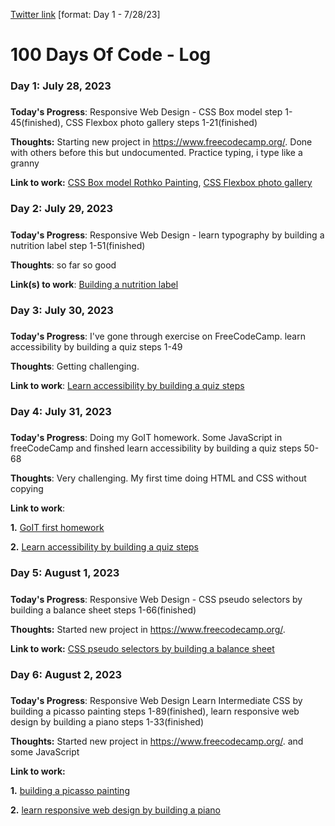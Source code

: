 [Twitter link](https://twitter.com/intent/tweet?text=I%27m%20publicly%20committing%20to%20the%20100DaysOfCode%20Challenge%20starting%20today!%20Learn%20More%20and%20Join%20me!%20hey%20@ka11away&url=https://100DaysOfCode.com&hashtags=100DaysOfCode)  [format: Day 1 - 7/28/23]
# 100 Days Of Code - Log

### Day 1: July 28, 2023 
##### 

**Today's Progress**: Responsive Web Design - CSS Box model step 1-45(finished), 
                                              CSS Flexbox photo gallery steps 1-21(finished) 

**Thoughts:** Starting new project in https://www.freecodecamp.org/. Done with others before this but undocumented. Practice typing, i type like a granny

**Link to work:** [CSS Box model Rothko Painting](https://www.freecodecamp.org/learn/2022/responsive-web-design/learn-the-css-box-model-by-building-a-rothko-painting),
                  [CSS Flexbox photo gallery](https://www.freecodecamp.org/learn/2022/responsive-web-design/learn-css-flexbox-by-building-a-photo-gallery)

### Day 2: July 29, 2023
#####

**Today's Progress**: Responsive Web Design - learn typography by building a nutrition label step 1-51(finished)

**Thoughts**: so far so good

**Link(s) to work**: [Building a nutrition label](https://www.freecodecamp.org/learn/2022/responsive-web-design/learn-typography-by-building-a-nutrition-label)


### Day 3: July 30, 2023
#####

**Today's Progress**: I've gone through exercise on FreeCodeCamp. learn accessibility by building a quiz steps 1-49

**Thoughts**: Getting challenging.

**Link to work**: [Learn accessibility by building a quiz steps](https://www.freecodecamp.org/learn/2022/responsive-web-design/learn-accessibility-by-building-a-quiz)


### Day 4: July 31, 2023
#####

**Today's Progress**: Doing my GoIT homework. Some JavaScript in freeCodeCamp and finshed learn accessibility by building a quiz steps 50-68

**Thoughts**: Very challenging. My first time doing HTML and CSS without copying

**Link to work**: 

**1.** [GoIT first homework](https://www.figma.com/file/M78UmYRYAZ266LsJ4xgbu4/Web-Studio-(Version-3.0)-(Copy)?node-id=296605%3A13&mode=dev)

**2.** [Learn accessibility by building a quiz steps](https://www.freecodecamp.org/learn/2022/responsive-web-design/learn-accessibility-by-building-a-quiz)


### Day 5: August 1, 2023 
##### 

**Today's Progress**: Responsive Web Design - CSS pseudo selectors by building a balance sheet steps 1-66(finished)

**Thoughts:** Started new project in https://www.freecodecamp.org/.

**Link to work:** [CSS pseudo selectors by building a balance sheet](https://www.freecodecamp.org/learn/2022/responsive-web-design/learn-more-about-css-pseudo-selectors-by-building-a-balance-sheet)


### Day 6: August 2, 2023 
##### 

**Today's Progress**: Responsive Web Design Learn Intermediate CSS by building a picasso painting  steps 1-89(finished),
                      learn responsive web design by building a piano steps 1-33(finished)

**Thoughts:** Started new project in https://www.freecodecamp.org/. and some JavaScript

**Link to work:** 

**1.** [building a picasso painting](https://www.freecodecamp.org/learn/2022/responsive-web-design/learn-intermediate-css-by-building-a-picasso-painting)

**2.** [learn responsive web design by building a piano](https://www.freecodecamp.org/learn/2022/responsive-web-design/learn-responsive-web-design-by-building-a-piano)

